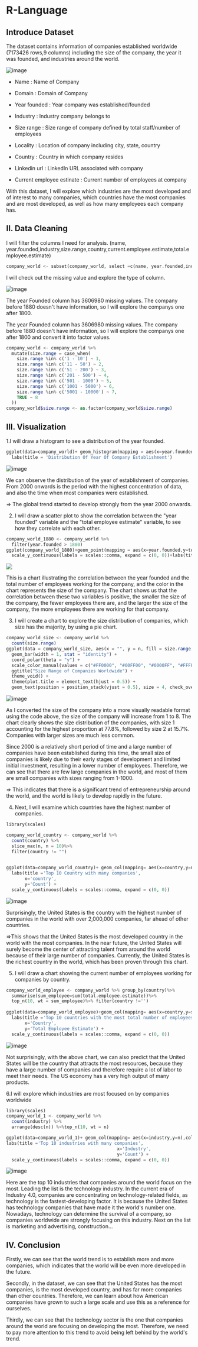 # R-Language
## Introduce Dataset
The dataset contains information of companies established worldwide (7173426 rows,9 columns) including the size of the company, the year it was founded, and industries around the world.

![image](https://user-images.githubusercontent.com/110837675/225264416-562aae34-f917-4280-960d-bc90d613331f.png)

- Name : Name of Company

- Domain : Domain of Company

- Year founded : Year company was established/founded

- Industry : Industry company belongs to

- Size range : Size range of company defined by total staff/number of employees

- Locality : Location of company including city, state, country

- Country : Country in which company resides

- Linkedin url : LinkedIn URL associated with company

- Current employee estinate : Current number of employees at company

With this dataset, I will explore which industries are the most developed and of interest to many companies, which countries have the most companies and are most developed, as well as how many employees each company has.

## II. Data Cleaning 

I will filter the columns I need for analysis. (name, year.founded,industry,size.range,country,current.employee.estimate,total.employee.estimate)
```php
company_world <- subset(company_world, select =c(name, year.founded,industry,size.range,country,current.employee.estimate,total.employee.estimate))
```
I will check out the missing value and explore the type of column.

![image](https://user-images.githubusercontent.com/110837675/225284997-0319a440-2b98-492b-8c1d-b7be77f84c42.png)

The year Founded column has 3606980 missing values. The company before 1880 doesn't have information, so I will explore the companys one after 1800.

The year Founded column has 3606980 missing values. The company before 1880 doesn't have information, so I will explore the companys one after 1800 and convert it into factor values.
```php
company_world <- company_world %>% 
  mutate(size.range = case_when(
    size.range %in% c('1 - 10') ~ 1,
    size.range %in% c('11 - 50') ~ 2,
    size.range %in% c('51 - 200') ~ 3,
    size.range %in% c('201 - 500') ~ 4,
    size.range %in% c('501 - 1000') ~ 5,
    size.range %in% c('1001 - 5000') ~ 6,
    size.range %in% c('5001 - 10000') ~ 7,
    TRUE ~ 8
  ))
company_world$size.range <- as.factor(company_world$size.range)
```
## III. Visualization

1.I will draw a histogram to see a distribution of the year founded.
```php
ggplot(data=company_world)+ geom_histogram(mapping = aes(x=year.founded),color='white',fill='black')+
  labs(title = 'Distribution Of Year Of Company Establishment')
```
![image](https://user-images.githubusercontent.com/110837675/225288222-19759ded-48fd-4219-b295-0039c780d0a0.png)

We can observe the distribution of the year of establishment of companies. From 2000 onwards is the period with the highest concentration of data, and also the time when most companies were established.

=> The global trend started to develop strongly from the year 2000 onwards.

2. I will draw a scatter plot to show the correlation between the "year founded" variable and the "total employee estimate" variable, to see how they correlate with each other.
```php
company_world_1880 <- company_world %>%
  filter(year.founded > 1880)
ggplot(company_world_1880)+geom_point(mapping = aes(x=year.founded,y=total.employee.estimate,color=size.range),na.rm = TRUE)+
  scale_y_continuous(labels = scales::comma, expand = c(0, 0))+labs(title ='Correlation between year of establishment variable and  total employees estimate')
```


![](https://scontent.fsgn2-4.fna.fbcdn.net/v/t1.15752-9/336181910_3360435727503096_2599528537322727237_n.png?_nc_cat=101&ccb=1-7&_nc_sid=ae9488&_nc_ohc=DhOPKeJzKJ0AX9JfJVH&_nc_ht=scontent.fsgn2-4.fna&oh=03_AdTBqbbydojO3qxmc-16lZPml4prac0V7JjR009q8Mvlsg&oe=6439015E)

This is a chart illustrating the correlation between the year founded and the total number of employees working for the company, and the color in the chart represents the size of the company. The chart shows us that the correlation between these two variables is positive, the smaller the size of the company, the fewer employees there are, and the larger the size of the company, the more employees there are working for that company.

3. I will create a chart to explore the size distribution of companies, which size has the majority, by using a pie chart.

```php
company_world_size <- company_world %>%
  count(size.range)
ggplot(data = company_world_size, aes(x = "", y = n, fill = size.range, label = paste0(size.range, "\n", scales::percent(n/sum(n))))) + 
  geom_bar(width = 1, stat = "identity") +
  coord_polar(theta = "y") +
  scale_color_manual(values = c("#FF0000", "#00FF00", "#0000FF", "#FFFF00", "#00FFFF", "#FF00FF", "#C0C0C0", "#800000")) +
  ggtitle("Size Range of Companies Worldwide") +
  theme_void() +
  theme(plot.title = element_text(hjust = 0.5)) +
  geom_text(position = position_stack(vjust = 0.5), size = 4, check_overlap = TRUE)
```

![image](https://user-images.githubusercontent.com/110837675/225295880-61c32493-de04-45fd-917d-3f41f2591e58.png)

As I converted the size of the company into a more visually readable format using the code above, the size of the company will increase from 1 to 8. The chart clearly shows the size distribution of the companies, with size 1 accounting for the highest proportion at 77.8%, followed by size 2 at 15.7%. Companies with larger sizes are much less common.

Since 2000 is a relatively short period of time and a large number of companies have been established during this time, the small size of companies is likely due to their early stages of development and limited initial investment, resulting in a lower number of employees. Therefore, we can see that there are few large companies in the world, and most of them are small companies with sizes ranging from 1-1000.

=> This indicates that there is a significant trend of entrepreneurship around the world, and the world is likely to develop rapidly in the future.

4. Next, I will examine which countries have the highest number of companies.
```php
library(scales)

company_world_country <- company_world %>%
  count(country) %>%
  slice_max(n, n = 10)%>%
  filter(country != "")
  

ggplot(data=company_world_country)+ geom_col(mapping= aes(x=country,y=n),color='black',fill='yellow')+coord_flip()+ 
  labs(title ='Top 10 Country with many companies',
       x='country',
       y='Count') +
  scale_y_continuous(labels = scales::comma, expand = c(0, 0))
```

![image](https://user-images.githubusercontent.com/110837675/225299648-3a6206c0-0e2b-4582-bff4-90c39952e58a.png)

Surprisingly, the United States is the country with the highest number of companies in the world with over 2,000,000 companies, far ahead of other countries.

=>This shows that the United States is the most developed country in the world with the most companies. In the near future, the United States will surely become the center of attracting talent from around the world because of their large number of companies. Currently, the United States is the richest country in the world, which has been proven through this chart.

5. I will draw a chart showing the current number of employees working for companies by country.
```php
company_world_employee <- company_world %>% group_by(country)%>% 
  summarise(sum_employee=sum(total.employee.estimate))%>%
  top_n(10, wt = sum_employee)%>% filter(country !='')
  
ggplot(data=company_world_employee)+geom_col(mapping= aes(x=country,y=sum_employee),color='black')+coord_flip()+ 
  labs(title ='Top 10 countries with the most total number of employees',
       x='Country',
       y='Total Employee Estimate') +
  scale_y_continuous(labels = scales::comma, expand = c(0, 0))
```
![image](https://user-images.githubusercontent.com/110837675/225301471-f099e561-fd7e-4645-9ae9-06c94c4be34e.png)

Not surprisingly, with the above chart, we can also predict that the United States will be the country that attracts the most resources, because they have a large number of companies and therefore require a lot of labor to meet their needs. The US economy has a very high output of many products.

6.I will explore which industries are most focused on by companies worldwide

```php
library(scales)
company_world_1 <- company_world %>%
  count(industry) %>%
  arrange(desc(n)) %>%top_n(10, wt = n)

ggplot(data=company_world_1)+ geom_col(mapping= aes(x=industry,y=n),color='black')+coord_flip()+ 
labs(title ='Top 10 industries with many companies',
                                          x='Industry',
                                          y='Count') +
  scale_y_continuous(labels = scales::comma, expand = c(0, 0))
```

![image](https://user-images.githubusercontent.com/110837675/225304466-bc542a9b-b3fe-43c6-a53e-a92fc6f37234.png)

Here are the top 10 industries that companies around the world focus on the most. Leading the list is the technology industry. In the current era of Industry 4.0, companies are concentrating on technology-related fields, as technology is the fastest-developing factor. It is because the United States has technology companies that have made it the world's number one. Nowadays, technology can determine the survival of a company, so companies worldwide are strongly focusing on this industry. Next on the list is marketing and advertising, construction...

## IV. Conclusion
Firstly, we can see that the world trend is to establish more and more companies, which indicates that the world will be even more developed in the future.

Secondly, in the dataset, we can see that the United States has the most companies, is the most developed country, and has far more companies than other countries. Therefore, we can learn about how American companies have grown to such a large scale and use this as a reference for ourselves.

Thirdly, we can see that the technology sector is the one that companies around the world are focusing on developing the most. Therefore, we need to pay more attention to this trend to avoid being left behind by the world's trend.














  

